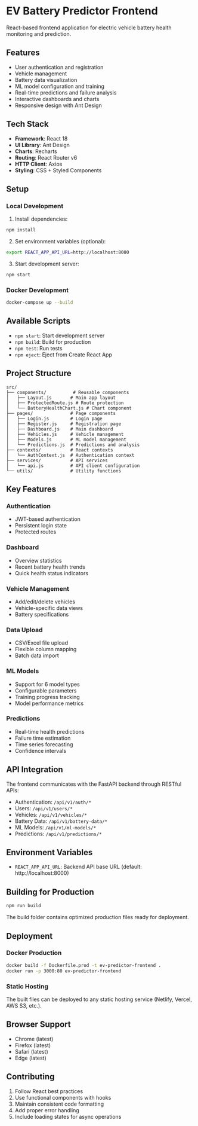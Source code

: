 # EV Battery Predictor Frontend

React-based frontend application for electric vehicle battery health monitoring and prediction.

## Features

- User authentication and registration
- Vehicle management
- Battery data visualization
- ML model configuration and training
- Real-time predictions and failure analysis
- Interactive dashboards and charts
- Responsive design with Ant Design

## Tech Stack

- **Framework**: React 18
- **UI Library**: Ant Design
- **Charts**: Recharts
- **Routing**: React Router v6
- **HTTP Client**: Axios
- **Styling**: CSS + Styled Components

## Setup

### Local Development

1. Install dependencies:
```bash
npm install
```

2. Set environment variables (optional):
```bash
export REACT_APP_API_URL=http://localhost:8000
```

3. Start development server:
```bash
npm start
```

### Docker Development

```bash
docker-compose up --build
```

## Available Scripts

- `npm start`: Start development server
- `npm build`: Build for production
- `npm test`: Run tests
- `npm eject`: Eject from Create React App

## Project Structure

```
src/
├── components/          # Reusable components
│   ├── Layout.js       # Main app layout
│   ├── ProtectedRoute.js # Route protection
│   └── BatteryHealthChart.js # Chart component
├── pages/              # Page components
│   ├── Login.js        # Login page
│   ├── Register.js     # Registration page
│   ├── Dashboard.js    # Main dashboard
│   ├── Vehicles.js     # Vehicle management
│   ├── Models.js       # ML model management
│   └── Predictions.js  # Predictions and analysis
├── contexts/           # React contexts
│   └── AuthContext.js  # Authentication context
├── services/           # API services
│   └── api.js          # API client configuration
└── utils/              # Utility functions
```

## Key Features

### Authentication
- JWT-based authentication
- Persistent login state
- Protected routes

### Dashboard
- Overview statistics
- Recent battery health trends
- Quick health status indicators

### Vehicle Management
- Add/edit/delete vehicles
- Vehicle-specific data views
- Battery specifications

### Data Upload
- CSV/Excel file upload
- Flexible column mapping
- Batch data import

### ML Models
- Support for 6 model types
- Configurable parameters
- Training progress tracking
- Model performance metrics

### Predictions
- Real-time health predictions
- Failure time estimation
- Time series forecasting
- Confidence intervals

## API Integration

The frontend communicates with the FastAPI backend through RESTful APIs:

- Authentication: `/api/v1/auth/*`
- Users: `/api/v1/users/*`
- Vehicles: `/api/v1/vehicles/*`
- Battery Data: `/api/v1/battery-data/*`
- ML Models: `/api/v1/ml-models/*`
- Predictions: `/api/v1/predictions/*`

## Environment Variables

- `REACT_APP_API_URL`: Backend API base URL (default: http://localhost:8000)

## Building for Production

```bash
npm run build
```

The build folder contains optimized production files ready for deployment.

## Deployment

### Docker Production

```bash
docker build -f Dockerfile.prod -t ev-predictor-frontend .
docker run -p 3000:80 ev-predictor-frontend
```

### Static Hosting

The built files can be deployed to any static hosting service (Netlify, Vercel, AWS S3, etc.).

## Browser Support

- Chrome (latest)
- Firefox (latest)
- Safari (latest)
- Edge (latest)

## Contributing

1. Follow React best practices
2. Use functional components with hooks
3. Maintain consistent code formatting
4. Add proper error handling
5. Include loading states for async operations